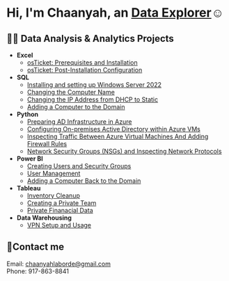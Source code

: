 <h1>Hi, I'm Chaanyah, an <a href="https://linkedin.com/in/claborde/">Data Explorer</a>☺</h1>

<h2>👨‍💻 Data Analysis & Analytics Projects</h2>

- <b>Excel</b>
  - [osTicket: Prerequisites and Installation](https://github.com/clabordec/osticket-prereqs)
  - [osTicket: Post-Installation Configuration](https://github.com/clabordec/post-install-config)
- <b>SQL</b>
  - [Installing and setting up Windows Server 2022](https://github.com/clabordec/windows-server-2022)
  - [Changing the Computer Name](https://github.com/clabordec/changing-computer-name)
  - [Changing the IP Address from DHCP to Static](https://github.com/clabordec/static-ip-address)
  - [Adding a Computer to the Domain](https://github.com/clabordec/adding-computer-to-domain)
- <b>Python</b>
  - [Preparing AD Infrastructure in Azure](https://github.com/clabordec/preparing-ad)
  - [Configuring On-premises Active Directory within Azure VMs](https://github.com/clabordec/configure-ad)
  - [Inspecting Traffic Between Azure Virtual Machines And Adding Firewall Rules](https://github.com/clabordec/azure-virtual-machines)
  - [Network Security Groups (NSGs) and Inspecting Network Protocols](https://github.com/clabordec/azure-network-protocols)
- <b>Power BI</b>
  - [Creating Users and Security Groups](https://github.com/clabordec/user-security-group-creation)
  - [User Management](https://github.com/clabordec/user-management)
  - [Adding a Computer Back to the Domain](https://github.com/clabordec/adding-computer-back-to-domain)
- <b>Tableau</b>
  - [Inventory Cleanup](https://github.com/clabordec/set-apps-inventory-cleanup)
  - [Creating a Private Team](https://github.com/clabordec/creating-private-team)
  - [Private Finanacial Data](https://github.com/clabordec/private-financial-data)
- <b>Data Warehousing</b>
  - [VPN Setup and Usage](https://github.com/clabordec/vpn-setup)


<h2>🤳Contact me</h2>
Email: <a href="mailto:chaanyahlaborde@gmail.com" target="_blank">chaanyahlaborde@gmail.com</a> <br>
Phone: 917-863-8841

